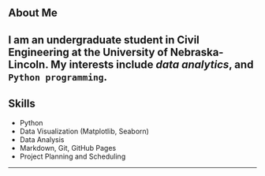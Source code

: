 ## About Me
I am an undergraduate student in Civil Engineering at the University of Nebraska-
Lincoln.
My interests include *data analytics*, and `Python programming`.
---
## Skills
- Python
- Data Visualization (Matplotlib, Seaborn)
- Data Analysis
- Markdown, Git, GitHub Pages
- Project Planning and Scheduling
---